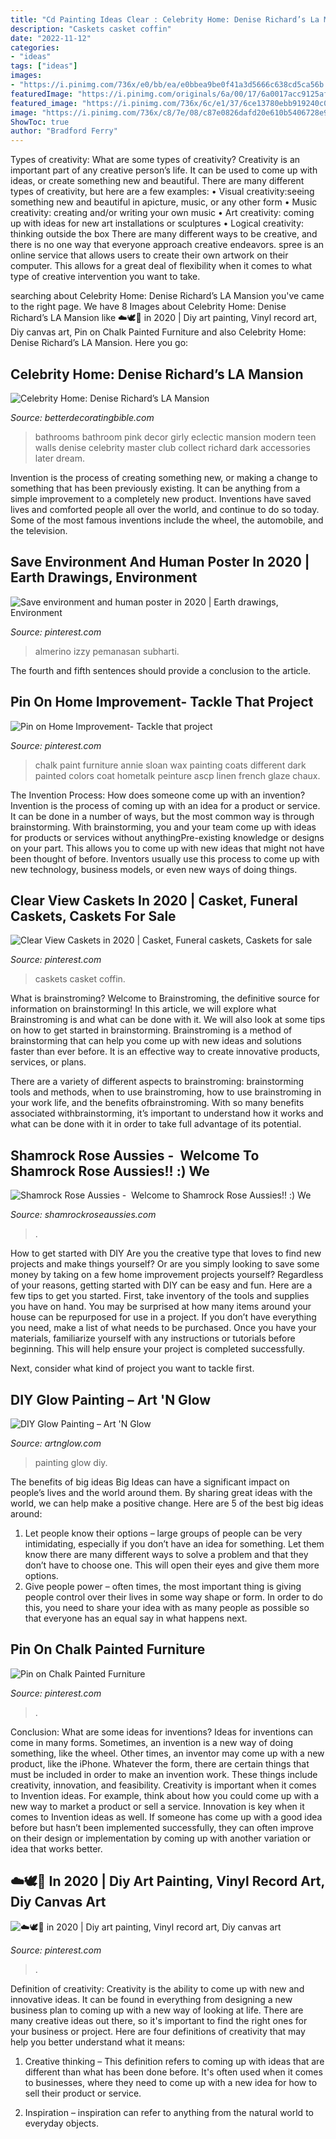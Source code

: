 ```yaml
---
title: "Cd Painting Ideas Clear : Celebrity Home: Denise Richard’s La Mansion"
description: "Caskets casket coffin"
date: "2022-11-12"
categories:
- "ideas"
tags: ["ideas"]
images:
- "https://i.pinimg.com/736x/e0/bb/ea/e0bbea9be0f41a3d5666c638cd5ca56b.jpg"
featuredImage: "https://i.pinimg.com/originals/6a/00/17/6a0017acc9125aff412c2cd8fdefcc1f.jpg"
featured_image: "https://i.pinimg.com/736x/6c/e1/37/6ce13780ebb919240c0fd97fbbd90ccd--chalk-painting-painting-tips.jpg"
image: "https://i.pinimg.com/736x/c8/7e/08/c87e0826dafd20e610b5406728e9a7de.jpg"
ShowToc: true
author: "Bradford Ferry"
---
```



Types of creativity: What are some types of creativity?
Creativity is an important part of any creative person’s life. It can be used to come up with ideas, or create something new and beautiful. There are many different types of creativity, but here are a few examples: 
• Visual creativity:seeing something new and beautiful in apicture, music, or any other form 
• Music creativity: creating and/or writing your own music 
• Art creativity: coming up with ideas for new art installations or sculptures 
• Logical creativity: thinking outside the box 
There are many different ways to be creative, and there is no one way that everyone approach creative endeavors. spree is an online service that allows users to create their own artwork on their computer. This allows for a great deal of flexibility when it comes to what type of creative intervention you want to take.

	

		
searching about Celebrity Home: Denise Richard’s LA Mansion you've came to the right page. We have 8 Images about Celebrity Home: Denise Richard’s LA Mansion like ☁️🕊🌙 in 2020 | Diy art painting, Vinyl record art, Diy canvas art, Pin on Chalk Painted Furniture and also Celebrity Home: Denise Richard’s LA Mansion. Here you go:
		
    
## Celebrity Home: Denise Richard’s LA Mansion

<img loading=lazy src="http://betterdecoratingbible.com/wp-content/uploads/2013/09/eclectic-bathroom.jpg" onerror="this.onerror=null;this.src='https://tse4.mm.bing.net/th?id=OIP.Cdw6ZEgze2AftlxzAytQ5AHaLH&amp;pid=15.1';" alt="Celebrity Home: Denise Richard’s LA Mansion">

_Source: betterdecoratingbible.com_

>bathrooms bathroom pink decor girly eclectic mansion modern teen walls denise celebrity master club collect richard dark accessories later dream. 

	

Invention is the process of creating something new, or making a change to something that has been previously existing. It can be anything from a simple improvement to a completely new product. Inventions have saved lives and comforted people all over the world, and continue to do so today. Some of the most famous inventions include the wheel, the automobile, and the television.

    
## Save Environment And Human Poster In 2020 | Earth Drawings, Environment

<img loading=lazy src="https://i.pinimg.com/736x/d8/02/90/d80290bfad53f792aa71b2132374a18e.jpg" onerror="this.onerror=null;this.src='https://tse1.mm.bing.net/th?id=OIP.l-nLBOxBxpm8i7hGB2F26gHaKM&amp;pid=15.1';" alt="Save environment and human poster in 2020 | Earth drawings, Environment">

_Source: pinterest.com_

>almerino izzy pemanasan subharti. 

	

The fourth and fifth sentences should provide a conclusion to the article.

    
## Pin On Home Improvement- Tackle That Project

<img loading=lazy src="https://i.pinimg.com/736x/6c/e1/37/6ce13780ebb919240c0fd97fbbd90ccd--chalk-painting-painting-tips.jpg" onerror="this.onerror=null;this.src='https://tse1.mm.bing.net/th?id=OIP.u903rHTyuIf4B4GyWh55WgAAAA&amp;pid=15.1';" alt="Pin on Home Improvement- Tackle that project">

_Source: pinterest.com_

>chalk paint furniture annie sloan wax painting coats different dark painted colors coat hometalk peinture ascp linen french glaze chaux. 

	

The Invention Process: How does someone come up with an invention?
Invention is the process of coming up with an idea for a product or service. It can be done in a number of ways, but the most common way is through brainstorming. With brainstorming, you and your team come up with ideas for products or services without anythingPre-existing knowledge or designs on your part. This allows you to come up with new ideas that might not have been thought of before. Inventors usually use this process to come up with new technology, business models, or even new ways of doing things.

    
## Clear View Caskets In 2020 | Casket, Funeral Caskets, Caskets For Sale

<img loading=lazy src="https://i.pinimg.com/736x/e0/bb/ea/e0bbea9be0f41a3d5666c638cd5ca56b.jpg" onerror="this.onerror=null;this.src='https://tse1.mm.bing.net/th?id=OIP.7ADmFFMcn_OHJveEQJRM2AHaJ3&amp;pid=15.1';" alt="Clear View Caskets in 2020 | Casket, Funeral caskets, Caskets for sale">

_Source: pinterest.com_

>caskets casket coffin. 

	

What is brainstroming?
Welcome to Brainstroming, the definitive source for information on brainstorming! In this article, we will explore what Brainstroming is and what can be done with it. We will also look at some tips on how to get started in brainstorming.
Brainstroming is a method of brainstorming that can help you come up with new ideas and solutions faster than ever before. It is an effective way to create innovative products, services, or plans.

There are a variety of different aspects to brainstroming: brainstorming tools and methods, when to use brainstroming, how to use brainstroming in your work life, and the benefits ofbrainstroming. With so many benefits associated withbrainstorming, it’s important to understand how it works and what can be done with it in order to take full advantage of its potential.

    
## Shamrock Rose Aussies - ﻿﻿﻿ Welcome To Shamrock Rose Aussies!! :) We

<img loading=lazy src="http://shamrockroseaussies.com/yahoo_site_admin/assets/images/DSC_0168.176182210_std.JPG" onerror="this.onerror=null;this.src='https://tse1.mm.bing.net/th?id=OIP.q8m28IPUzhzt-LhcR-ty5gHaE9&amp;pid=15.1';" alt="Shamrock Rose Aussies - ﻿﻿﻿ Welcome to Shamrock Rose Aussies!! :) We">

_Source: shamrockroseaussies.com_

>. 

	

How to get started with DIY
Are you the creative type that loves to find new projects and make things yourself? Or are you simply looking to save some money by taking on a few home improvement projects yourself? Regardless of your reasons, getting started with DIY can be easy and fun. Here are a few tips to get you started.
First, take inventory of the tools and supplies you have on hand. You may be surprised at how many items around your house can be repurposed for use in a project. If you don’t have everything you need, make a list of what needs to be purchased. Once you have your materials, familiarize yourself with any instructions or tutorials before beginning. This will help ensure your project is completed successfully.

Next, consider what kind of project you want to tackle first.

    
## DIY Glow Painting – Art &#039;N Glow

<img loading=lazy src="https://cdn.shopify.com/s/files/1/1211/0334/collections/AnG-037_1200x1200.JPG?v=1524253690" onerror="this.onerror=null;this.src='https://tse3.mm.bing.net/th?id=OIP.3bIECj5Hlv2mShD_cz-yIQHaJ4&amp;pid=15.1';" alt="DIY Glow Painting – Art &#039;N Glow">

_Source: artnglow.com_

>painting glow diy. 

	

The benefits of big ideas
Big Ideas can have a significant impact on people’s lives and the world around them. By sharing great ideas with the world, we can help make a positive change. Here are 5 of the best big ideas around: 
1. Let people know their options – large groups of people can be very intimidating, especially if you don’t have an idea for something. Let them know there are many different ways to solve a problem and that they don’t have to choose one. This will open their eyes and give them more options. 
2. Give people power – often times, the most important thing is giving people control over their lives in some way shape or form. In order to do this, you need to share your idea with as many people as possible so that everyone has an equal say in what happens next. 

    
## Pin On Chalk Painted Furniture

<img loading=lazy src="https://i.pinimg.com/originals/6a/00/17/6a0017acc9125aff412c2cd8fdefcc1f.jpg" onerror="this.onerror=null;this.src='https://tse4.mm.bing.net/th?id=OIP.b12Ogqe9P3lD9WtsHnG7kAHaNK&amp;pid=15.1';" alt="Pin on Chalk Painted Furniture">

_Source: pinterest.com_

>. 

	

Conclusion: What are some ideas for inventions?
Ideas for inventions can come in many forms. Sometimes, an invention is a new way of doing something, like the wheel. Other times, an inventor may come up with a new product, like the iPhone. Whatever the form, there are certain things that must be included in order to make an invention work. These things include creativity, innovation, and feasibility. 
Creativity is important when it comes to Invention ideas. For example, think about how you could come up with a new way to market a product or sell a service. Innovation is key when it comes to Invention ideas as well. If someone has come up with a good idea before but hasn’t been implemented successfully, they can often improve on their design or implementation by coming up with another variation or idea that works better.

    
## ☁️🕊🌙 In 2020 | Diy Art Painting, Vinyl Record Art, Diy Canvas Art

<img loading=lazy src="https://i.pinimg.com/736x/c8/7e/08/c87e0826dafd20e610b5406728e9a7de.jpg" onerror="this.onerror=null;this.src='https://tse3.mm.bing.net/th?id=OIP.xI2ddM0UWKqkVgF0akGs0gHaJ3&amp;pid=15.1';" alt="☁️🕊🌙 in 2020 | Diy art painting, Vinyl record art, Diy canvas art">

_Source: pinterest.com_

>. 

	

Definition of creativity:
Creativity is the ability to come up with new and innovative ideas. It can be found in everything from designing a new business plan to coming up with a new way of looking at life. There are many creative ideas out there, so it's important to find the right ones for your business or project. Here are four definitions of creativity that may help you better understand what it means: 
1. Creative thinking – This definition refers to coming up with ideas that are different than what has been done before. It's often used when it comes to businesses, where they need to come up with a new idea for how to sell their product or service. 

2. Inspiration – inspiration can refer to anything from the natural world to everyday objects.

